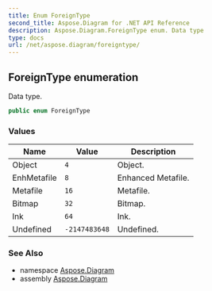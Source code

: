 ```yaml
---
title: Enum ForeignType
second_title: Aspose.Diagram for .NET API Reference
description: Aspose.Diagram.ForeignType enum. Data type
type: docs
url: /net/aspose.diagram/foreigntype/
---
```

## ForeignType enumeration

Data type.

```csharp
public enum ForeignType
```

### Values

| Name | Value | Description |
| --- | --- | --- |
| Object | `4` | Object. |
| EnhMetafile | `8` | Enhanced Metafile. |
| Metafile | `16` | Metafile. |
| Bitmap | `32` | Bitmap. |
| Ink | `64` | Ink. |
| Undefined | `-2147483648` | Undefined. |

### See Also

* namespace [Aspose.Diagram](../../aspose.diagram/)
* assembly [Aspose.Diagram](../../)


